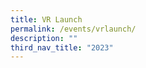 ```yaml
---
title: VR Launch
permalink: /events/vrlaunch/
description: ""
third_nav_title: "2023"
---
```

<html>
	<head>
				<style>
      .button {
        background-color: #1a3d6e;
						  font-family: arial, sans-serif;
        border: none;
        color: white;
        padding: 20px 34px;
        text-align: center;
        text-decoration: none;
        display: inline-block;
        font-weight: 700;
        margin: 4px 2px;
        cursor: pointer;
      }
    </style>
  <style>
				   .tab, .tab * {
      font-family: arial, sans-serif;
      box-sizing: border-box;
    }
    .tab { max-width:950px; }
    
    .tab input { display: none; }
    
  
    .tab label {
   
      position: relative; 
      display: block;
      width: 100%;
      margin-top: 10px;
      padding: 10px;
     
   
      font-weight: 700;
      color: #fff;
      background: #7c62c9;
      cursor: pointer;
    }
    

    .tab .content {
      background: #fff;
      overflow: hidden;
      transition: max-height 0.3s;
      max-height: 0;
    }
    .tab .content p { padding: 10px; }
    
  
    .tab input:checked ~ .content { max-height: 100vh; }
    
  
    .tab label::after {
   
      display: block;  
      content: "\25b6";
     
    
      position: absolute;
      right: 10px; top: 10px;
     
   
      transition: all 0.4s;
    }
     
   
    .tab input:checked ~ label::after { transform: rotate(90deg); }
	</style>
</head>
<body>
		<div style="width:100%; text-align:center">
  <img src="https://raw.githubusercontent.com/isomerpages/moe-uptlc/staging/images/VR%20Launch.png"  >
				<p style ="text-align: center" >


	<div style="width:100%; text-align:center">
	    <div class="tab">
      <input id="tab-1" type="checkbox">
		      <label for="tab-1">மெய்ந்நிகர்க் கற்றல் வளங்கள் - வெளியீடு அழைப்பிதழ்</label>
      <div class="content">
       <iframe width="560" height="315" src="https://www.youtube.com/embed/16cRkNkGA-8?controls=0" title="YouTube video player" frameborder="0" allow="accelerometer; autoplay; clipboard-write; encrypted-media; gyroscope; picture-in-picture; web-share" allowfullscreen></iframe>
				</div>
			</div>
    </div>
	
        <!-- SECOND TAB -->
    <div class="tab">
      <input id="tab-2" type="checkbox">
      <label for="tab-2"> மெய்ந்நிகர்க் கற்றல் வளங்கள் - முன்னோட்ட ஒளிக்காட்சி 
</label>
      <div class="content">
       <iframe width="560" height="315" src="https://www.youtube.com/embed/U76qL4jOq1Q?controls=0" title="YouTube video player" frameborder="0" allow="accelerometer; autoplay; clipboard-write; encrypted-media; gyroscope; picture-in-picture; web-share" allowfullscreen></iframe>
    </div>
				</div>
    